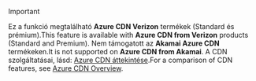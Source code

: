 > [!IMPORTANT]
> <span data-ttu-id="dea62-101">Ez a funkció megtalálható **Azure CDN Verizon** termékek (Standard és prémium).</span><span class="sxs-lookup"><span data-stu-id="dea62-101">This feature is available with **Azure CDN from Verizon** products (Standard and Premium).</span></span> <span data-ttu-id="dea62-102">Nem támogatott az **Akamai Azure CDN** termékeken.</span><span class="sxs-lookup"><span data-stu-id="dea62-102">It is not supported on **Azure CDN from Akamai**.</span></span>  <span data-ttu-id="dea62-103">A CDN szolgáltatásai, lásd: [Azure CDN áttekintése](../articles/cdn/cdn-overview.md#azure-cdn-features).</span><span class="sxs-lookup"><span data-stu-id="dea62-103">For a comparison of CDN features, see [Azure CDN Overview](../articles/cdn/cdn-overview.md#azure-cdn-features).</span></span>
